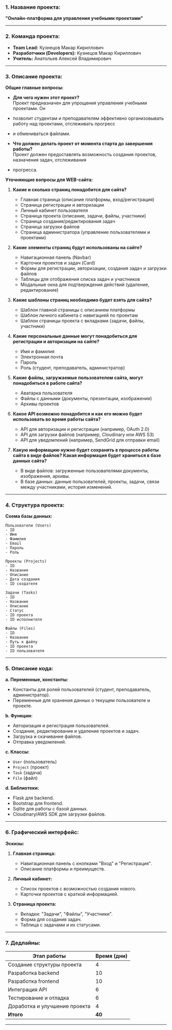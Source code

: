 ### 1. Название проекта:  
**"Онлайн-платформа для управления учебными проектами"**

---

### 2. Команда проекта:  
- **Team Lead:** Кузнецов Макар Кириллович 
- **Разработчики (Developers):** Кузнецов Макар Кириллович 
- **Учитель:** Анатольев Алексей Владимирович

---

### 3. Описание проекта:  
**Общие главные вопросы:**  
- **Для чего нужен этот проект?**  
  Проект предназначен для упрощения управления учебными проектами. Он
- позволит студентам и преподавателям эффективно организовывать работу над проектами, отслеживать прогресс
- и обмениваться файлами.  

- **Что должен делать проект от момента старта до завершения работы?**  
  Проект должен предоставлять возможность создания проектов, назначения задач, отслеживания
- прогресса.  

**Уточняющие вопросы для WEB-сайта:**  
1. **Какие и сколько страниц понадобится для сайта?**  
   - Главная страница (описание платформы, вход/регистрация)  
   - Страница регистрации и авторизации  
   - Личный кабинет пользователя  
   - Страница проекта (описание, задачи, файлы, участники)  
   - Страница создания/редактирования задач  
   - Страница загрузки файлов  
   - Страница администратора (управление пользователями и проектами)  

2. **Какие элементы страниц будут использованы на сайте?**  
   - Навигационная панель (Navbar)  
   - Карточки проектов и задач (Card)  
   - Формы для регистрации, авторизации, создания задач и загрузки файлов  
   - Таблицы для отображения списка задач и участников  
   - Модальные окна для подтверждения действий (удаление, редактирование)  

3. **Какие шаблоны страниц необходимо будет взять для сайта?**  
   - Шаблон главной страницы с описанием платформы  
   - Шаблон личного кабинета с навигацией по проектам  
   - Шаблон страницы проекта с вкладками (задачи, файлы, участники)  

4. **Какие персональные данные могут понадобиться для регистрации и авторизации на сайте?**  
   - Имя и фамилия  
   - Электронная почта  
   - Пароль  
   - Роль (студент, преподаватель, администратор)  

5. **Какие файлы, загружаемые пользователем сайта, могут понадобиться в работе сайта?**  
   - Аватарка пользователя  
   - Файлы с данными (документы, презентации, изображения)  
   - Архивы проектов  

6. **Какое API возможно понадобится и как его можно будет использовать во время работы сайта?**  
   - API для авторизации и регистрации (например, OAuth 2.0)  
   - API для загрузки файлов (например, Cloudinary или AWS S3)  
   - API для уведомлений (например, SendGrid для отправки email)  

7. **Какую информацию нужно будет сохранять в процессе работы сайта в виде файлов? Какая информация будет храниться в базе данных сайта?**  
   - В виде файлов: загруженные пользователями документы, изображения, архивы.  
   - В базе данных: данные пользователей, проекты, задачи, связи между участниками, история изменений.  

---

### 4. Структура проекта:  
**Схема базы данных:**  
```
Пользователи (Users)  
- ID  
- Имя  
- Фамилия  
- Email  
- Пароль  
- Роль  

Проекты (Projects)  
- ID  
- Название  
- Описание  
- Дата создания  
- ID создателя  

Задачи (Tasks)  
- ID  
- Название  
- Описание  
- Статус  
- ID проекта  
- ID исполнителя  

Файлы (Files)  
- ID  
- Название  
- Путь к файлу  
- ID проекта  
- ID пользователя  
```

---

### 5. Описание кода:  
**a. Переменные, константы:**  
- Константы для ролей пользователей (студент, преподаватель, администратор).  
- Переменные для хранения данных о текущем пользователе и проекте.  

**b. Функции:**  
- Авторизация и регистрация пользователей.  
- Создание, редактирование и удаление проектов и задач.  
- Загрузка и скачивание файлов.  
- Отправка уведомлений.  
 
**c. Классы:**  
- `User` (пользователь)  
- `Project` (проект)  
- `Task` (задача)  
- `File` (файл)  

**d. Библиотеки:**  
- Flask для backend.  
- Bootstrap для frontend.  
- Sqlite для работы с базой данных.  
- Cloudinary/AWS SDK для загрузки файлов.  
 
---

### 6. Графический интерфейс:  
**Эскизы:**  
1. **Главная страница:**  
   - Навигационная панель с кнопками "Вход" и "Регистрация".  
   - Описание платформы и преимуществ.  

2. **Личный кабинет:**  
   - Список проектов с возможностью создания нового.  
   - Карточки проектов с краткой информацией.  

3. **Страница проекта:**  
   - Вкладки: "Задачи", "Файлы", "Участники".  
   - Форма для создания задач.  
   - Таблица с задачами и их статусами.  

---

### 7. Дедлайны:  
| Этап работы                     | Время (дни) |  
|---------------------------------|-------------|  
| Создание структуры проекта      | 4           |  
| Разработка backend              | 10          |  
| Разработка frontend             | 10          |  
| Интеграция API                  | 6           |  
| Тестирование и отладка          | 6           |  
| Доработка и улучшение проекта   | 4           |  
| **Итого**                       | **40**      |  

--- 
